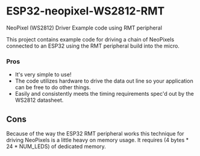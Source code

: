 # ESP32-neopixel-WS2812-RMT
NeoPixel (WS2812) Driver Example code using RMT peripheral

This project contains example code for driving a chain of NeoPixels connected to an ESP32 using the RMT peripheral build into the micro.

### Pros
- It's very simple to use!
- The code utilizes hardware to drive the data out line so your application can be free to do other things.
- Easily and consistently meets the timing requirements spec'd out by the WS2812 datasheet.


## Cons
Because of the way the ESP32 RMT peripheral works this technique for driving NeoPixels is a little heavy on memory usage. It requires (4 bytes * 24 * NUM_LEDS) of dedicated memory.
